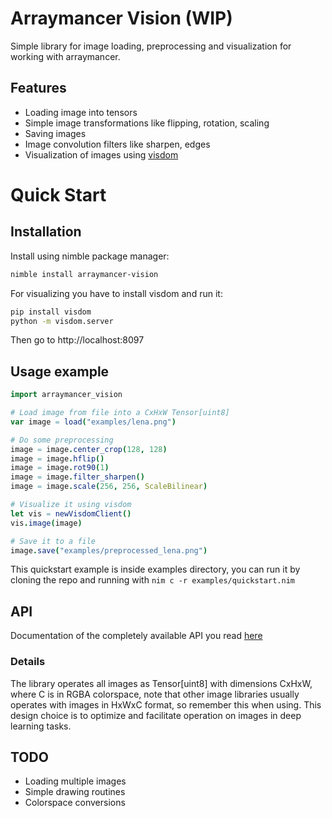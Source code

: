 # Arraymancer Vision (WIP)

Simple library for image loading, preprocessing and visualization for working with arraymancer.

## Features

* Loading image into tensors
* Simple image transformations like flipping, rotation, scaling
* Saving images
* Image convolution  filters like sharpen, edges
* Visualization of images using [visdom](https://github.com/facebookresearch/visdom)

# Quick Start

## Installation

Install using nimble package manager:

```Bash
nimble install arraymancer-vision
```

For visualizing you have to install visdom and run it:

```Bash
pip install visdom
python -m visdom.server
```

Then go to http://localhost:8097

## Usage example

```Nim
import arraymancer_vision

# Load image from file into a CxHxW Tensor[uint8]
var image = load("examples/lena.png")

# Do some preprocessing
image = image.center_crop(128, 128)
image = image.hflip()
image = image.rot90(1)
image = image.filter_sharpen()
image = image.scale(256, 256, ScaleBilinear)

# Visualize it using visdom
let vis = newVisdomClient()
vis.image(image)

# Save it to a file
image.save("examples/preprocessed_lena.png")
```

This quickstart example is inside examples directory, you can run it by
cloning the repo and running with `nim c -r examples/quickstart.nim`

## API

Documentation of the completely available API you read [here](https://rawgit.com/edubart/arraymancer-vision/master/doc/documentation.html)

### Details

The library operates all images as Tensor[uint8] with dimensions CxHxW, where C is in RGBA colorspace, note that other image libraries usually operates with images in HxWxC format, so remember this when using. This design choice is to optimize and facilitate operation on images in deep learning tasks.

## TODO

* Loading multiple images
* Simple drawing routines
* Colorspace conversions
